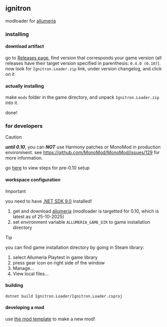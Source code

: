 ## ignitron

modloader for [allumeria](https://unobtainablemelon.itch.io/allumeria)

### installing

#### download artifact

go to [Releases page](https://github.com/danilwhale/ignitron/releases/), find version that corresponds your game version
(all releases have their target version specified in parenthesis: `0.4.0 (0.10)`).
now look for `Ignitron.Loader.zip` link, under version changelog, and click on it

#### actually installing

make `mods` folder in the game directory, and unpack `Ignitron.Loader.zip` into it.

done!

### for developers

> [!CAUTION]
> ***until 0.10***, you can ***NOT*** use Harmony patches or MonoMod in production environment.
> see https://github.com/MonoMod/MonoMod/issues/129 for more information.
>
> go [here](https://github.com/danilwhale/ignitron/blob/7a70196e36a65ebd7c7378ba54ad2c6dd738d1f3/README.md) to view
> steps for pre-0.10 setup

#### workspace configuration

> [!IMPORTANT]
> you need to have [.NET SDK 9.0](https://dotnet.microsoft.com/en-us/download/dotnet/9.0) installed!

1. get and download [allumeria](https://store.steampowered.com/app/3516590/Allumeria/) (modloader is targetted for 0.10,
   which is latest
   as of 25-10-2025)
2. set environment variable `ALLUMERIA_GAME_DIR` to game installation directory

> [!TIP]
> you can find game installation directory by going in Steam library:
> 1. select Allumeria Playtest in game library
> 2. press gear icon on right side of the window
> 3. Manage...
> 4. View local files...

#### building

```
dotnet build Ignitron.Loader/Ignitron.Loader.csproj
```

#### developing a mod

use [the mod template](https://github.com/danilwhale/ignitron-mod-template) to make a new mod!